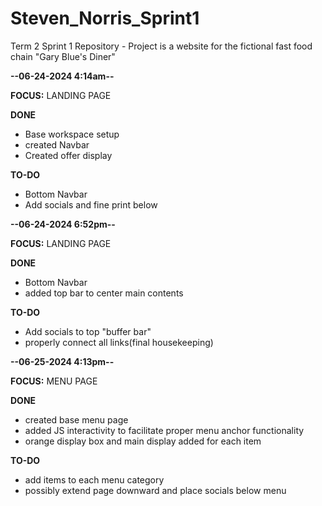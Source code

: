 # Steven_Norris_Sprint1

Term 2 Sprint 1 Repository - Project is a website for the fictional fast food chain "Gary Blue's Diner"

**--06-24-2024 4:14am--**

**FOCUS:** LANDING PAGE

**DONE**

- Base workspace setup
- created Navbar
- Created offer display

**TO-DO**

- Bottom Navbar
- Add socials and fine print below

**--06-24-2024 6:52pm--**

**FOCUS:** LANDING PAGE

**DONE**

- Bottom Navbar
- added top bar to center main contents

**TO-DO**

- Add socials to top "buffer bar"
- properly connect all links(final housekeeping)

**--06-25-2024 4:13pm--**

**FOCUS:** MENU PAGE

**DONE**

- created base menu page
- added JS interactivity to facilitate proper menu anchor functionality
- orange display box and main display added for each item

**TO-DO**

- add items to each menu category
- possibly extend page downward and place socials below menu
